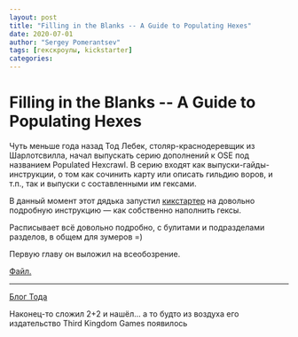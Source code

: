 ```yaml
---
layout: post
title: "Filling in the Blanks -- A Guide to Populating Hexes"
date: 2020-07-01
author: "Sergey Pomerantsev"
tags: [гекскроулы, kickstarter]
categories:
---
```


# Filling in the Blanks -- A Guide to Populating Hexes

Чуть меньше года назад Тод Лебек, столяр-краснодеревщик из Шарлотсвилла, начал выпускать серию дополнений к OSE под названием Populated Hexcrawl. В серию входят как выпуски-гайды-инструкции, о том как сочинить карту или описать гильдию воров, и т.п., так и выпуски с составленными им гексами.

В данный момент этот дядька запустил [кикстартер](https://www.kickstarter.com/projects/thirdkingdom/filling-in-the-blanks-a-guide-to-populating-hexes) на довольно подробную инструкцию — как собственно наполнить гексы.

Расписывает всё довольно подробно, с булитами и подразделами разделов, в общем для зумеров =)

Первую главу он выложил на всеобозрение.

[Файл.](https://vk.com/doc174826_556575951?hash=b5b9e7059888500b15&dl=e9b2ea211fb7347a7d)

---

[Блог Тода](http://sword-and-board.blogspot.com/)

Наконец-то сложил 2+2 и нашёл... а то будто из воздуха его издательство Third Kingdom Games появилось
